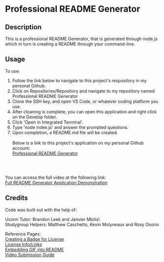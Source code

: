 # Professional README Generator

## Description
This is a professional README Generator, that is generated through node.js which in turn is creating a README through your command-line. 

## Usage

To use: <br>
1. Follow the link below to navigate to this project's respository in my personal Github. <br>
2. Click on Repositories/Repository and navigate to my repository named Professional README Generator<br>
3. Clone the SSH key, and open VS Code, or whatever coding platform you use. <br>
4. After cloaning is complete, you can open this application and right click on the Develop folder. <br>
5. Click 'Open in Integrated Terminal'.<br>
6. Type 'node index.js' and answer the prompted questions.<br>
7. Upon completion, a README.md file will be created.
<br><br>
Below is a link to this project's application on my personal Github account: <br>
<a href="https://github.com/Hflora2010/Professional-README-Generator">Professional README Generator</a>
<br>
<br>

You can access the full video at the following link: <br>
<a href="https://drive.google.com/file/d/1yezbbe7S8hsXxSb6YacGxehyTl_j0y83/view"> Full README Generator Application Demonstration</a><br>


## Credits

Code was built out with the help of: <br> 

Uconn Tutor: Brandon Leek and Janvier Mbilizi <br>
Studygroup Helpers: Matthew Caschetto, Kevin Molyneaux and Roxy Osorio <br>


Reference Pages: <br>
<a href="https://shields.io/"> Creating a Badge for License</a> <br>
<a href="https://opensource.org/license/"> License Info/Links </a> <br>
<a href="https://stackoverflow.com/questions/34341808/is-there-a-way-to-add-a-gif-to-a-markdown-file"> Embedding GIF into README</a> <br>
<a href="https://coding-boot-camp.github.io/full-stack/computer-literacy/video-submission-guide"> Video Submission Guide</a> <br>
